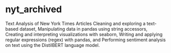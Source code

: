 # nyt_archived
Text Analysis of New York Times Articles
Cleaning and exploring a text-based dataset,
Manipulating data in pandas using string accessors,
Creating and interpreting visualizations with seaborn,
Writing and applying regular expressions (regex) with pandas, and
Performing sentiment analysis on text using the DistilBERT language model.
